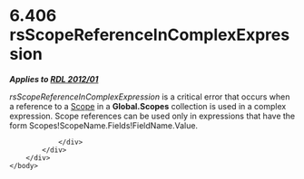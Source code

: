 <html dir="LTR" xmlns:mshelp="http://msdn.microsoft.com/mshelp" xmlns:ddue="http://ddue.schemas.microsoft.com/authoring/2003/5" xmlns:xlink="http://www.w3.org/1999/xlink" xmlns:tool="http://www.microsoft.com/tooltip">
    <head>
        <meta http-equiv="Content-Type" content="text/html; CHARSET=utf-8"></meta>
        <meta name="save" content="history"></meta>
        <title>6.406 rsScopeReferenceInComplexExpression</title>
        <xml>
            <mshelp:toctitle title="6.406 rsScopeReferenceInComplexExpression"></mshelp:toctitle>
            <mshelp:rltitle title="[MS-RDL]: rsScopeReferenceInComplexExpression"></mshelp:rltitle>
            <mshelp:keyword index="A" term="4392b73b-eb61-43dd-8964-5458e0c764ba"></mshelp:keyword>
            <mshelp:attr name="DCSext.ContentType" value="open specification"></mshelp:attr>
            <mshelp:attr name="AssetID" value="4392b73b-eb61-43dd-8964-5458e0c764ba"></mshelp:attr>
            <mshelp:attr name="TopicType" value="kbRef"></mshelp:attr>
            <mshelp:attr name="DCSext.Title" value="[MS-RDL]: rsScopeReferenceInComplexExpression" />
        </xml>
    </head>
    <body>
        <div id="header">
            <h1 class="heading">6.406 rsScopeReferenceInComplexExpression</h1>
        </div>
        <div id="mainSection">
            <div id="mainBody">
                <div id="allHistory" class="saveHistory"></div>
                <div id="sectionSection0" class="section" name="collapseableSection">
                    

<p><b><i>Applies to </i></b><a href="f165fb82-3c5a-4369-961c-128de233638c.html"><b><i>RDL 2012/01</i></b></a></p>

<p><i>rsScopeReferenceInComplexExpression</i> is a critical
error that occurs when a reference to a <a href="d515a708-2f66-45dc-8128-3bfc642e76e5.html">Scope</a> in a <b>Global.Scopes</b>
collection is used in a complex expression. Scope references can be used only
in expressions that have the form Scopes!ScopeName.Fields!FieldName.Value.</p>


                </div>
            </div>
        </div>
    </body>
</html>